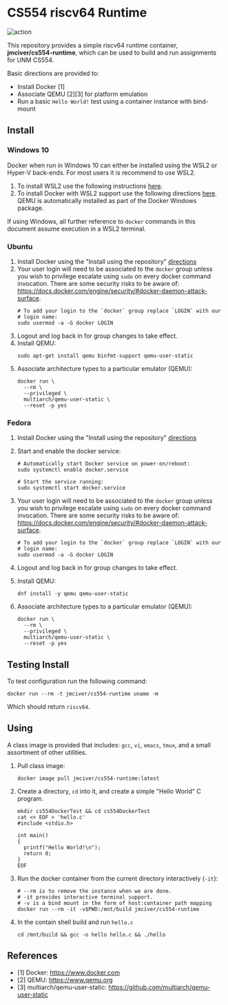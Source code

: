 # CS554 riscv64 Runtime #

![action](https://github.com/jmciver/cs554-runtime/actions/workflows/main.yml/badge.svg)

This repository provides a simple riscv64 runtime container,
**jmciver/cs554-runtime**, which can be used to build and run
assignments for UNM CS554.

Basic directions are provided to:
* Install Docker [1]
* Associate QEMU [2][3] for platform emulation
* Run a basic `Hello World!` test using a container instance with bind-mount

## Install

###  Windows 10

Docker when run in Windows 10 can either be installed using the WSL2
or Hyper-V back-ends. For most users it is recommend to use WSL2.

1. To install WSL2 use the following instructions
   [here](https://docs.microsoft.com/en-us/windows/wsl/install).
1. To install Docker with WSL2 support use the following directions
   [here](https://docs.docker.com/desktop/windows/install/). QEMU is
   automatically installed as part of the Docker Windows package.

If using Windows, all further reference to `docker` commands in this
document assume execution in a WSL2 terminal.

### Ubuntu

1. Install Docker using the "Install using the repository"
   [directions](https://docs.docker.com/engine/install/ubuntu/)
1. Your user login will need to be associated to the `docker` group
   unless you wish to privilege escalate using `sudo` on every docker
   command invocation. There are some security risks to be aware of:
   https://docs.docker.com/engine/security/#docker-daemon-attack-surface.
   ```
   # To add your login to the `docker` group replace `LOGIN` with our
   # login name:
   sudo usermod -a -G docker LOGIN
   ```
1. Logout and log back in for group changes to take effect.
1. Install QEMU:
   ```
   sudo apt-get install qemu binfmt-support qemu-user-static
   ```
1. Associate architecture types to a particular emulator (QEMU):
   ```
   docker run \
     --rm \
     --privileged \
     multiarch/qemu-user-static \
     --reset -p yes
   ```

### Fedora

1. Install Docker using the "Install using the repository"
[directions](https://docs.docker.com/engine/install/fedora/)

1. Start and enable the docker service:
   ```
   # Automatically start Docker service on power-on/reboot:
   sudo systemctl enable docker.service

   # Start the service running:
   sudo systemctl start docker.service
   ```
1. Your user login will need to be associated to the `docker` group
   unless you wish to privilege escalate using `sudo` on every docker
   command invocation. There are some security risks to be aware of:
   https://docs.docker.com/engine/security/#docker-daemon-attack-surface.
   ```
   # To add your login to the `docker` group replace `LOGIN` with our
   # login name:
   sudo usermod -a -G docker LOGIN
   ```
1. Logout and log back in for group changes to take effect.
1. Install QEMU:
   ```
   dnf install -y qemu qemu-user-static
   ```
1. Associate architecture types to a particular emulator (QEMU):
   ```
   docker run \
     --rm \
     --privileged \
     multiarch/qemu-user-static \
     --reset -p yes
   ```

## Testing Install

To test configuration run the following command:
```
docker run --rm -t jmciver/cs554-runtime uname -m
```
Which should return `riscv64`.

## Using

A class image is provided that includes: `gcc`, `vi`, `emacs`, `tmux`,
and a small assortment of other utilities.

1. Pull class image:
   ```
   docker image pull jmciver/cs554-runtime:latest
   ```
1. Create a directory, `cd` into it, and create a simple "Hello
   World" C program.
   ```
   mkdir cs554DockerTest && cd cs554DockerTest
   cat << EOF > 'hello.c'
   #include <stdio.h>

   int main()
   {
     printf("Hello World!\n");
     return 0;
   }
   EOF
   ```
1. Run the docker container from the current directory interactively
   (`-it`):
   ```
   # --rm is to remove the instance when we are done.
   # -it provides interactive terminal support.
   # -v is a bind mount in the form of host:container path mapping
   docker run --rm -it -v$PWD:/mnt/build jmciver/cs554-runtime
1. In the contain shell build and run `hello.c`
   ```
   cd /mnt/build && gcc -o hello hello.c && ./hello
   ```

## References

* [1] Docker: https://www.docker.com
* [2] QEMU: https://www.qemu.org
* [3] multiarch/qemu-user-static: https://github.com/multiarch/qemu-user-static
